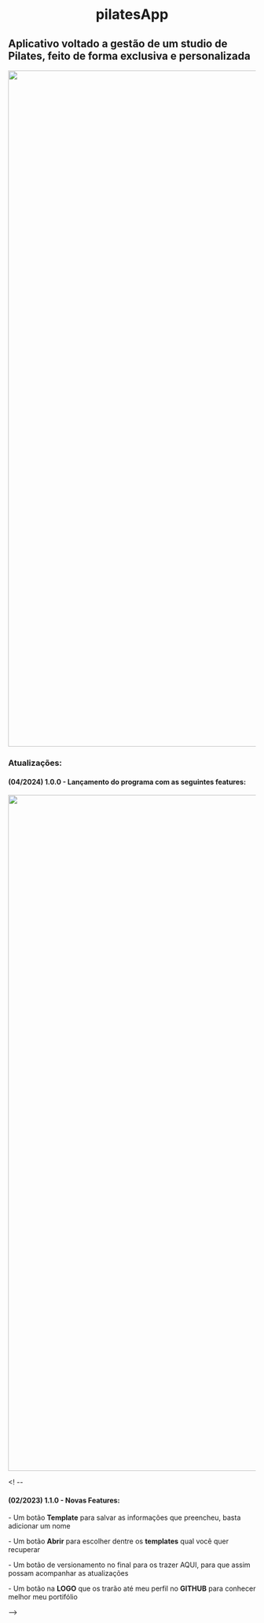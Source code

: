 <h1 align='center'> pilatesApp </h1>
<h2>Aplicativo voltado a gestão de um studio de Pilates, feito de forma exclusiva e personalizada</h2>

<div align="center">  
  <img width="1373" alt="pilates" src="https://github.com/Soulbope/pilatesApp/assets/102233091/50f6b177-be9e-4900-b2f1-6d341d152f6e">
</div>

<h3>Atualizações:</h3>
<h4>(04/2024) 1.0.0 - Lançamento do programa com as seguintes features:</h4>
<div align="center">  
  <img width="1373" alt="pilates" src="https://github.com/Soulbope/pilatesApp/assets/102233091/1c045d6a-b6d4-4fd5-83f5-0d3f685c82f8">
</div>

 <! --   
<h4>(02/2023) 1.1.0 - Novas Features:</h4>
   <p>  - Um botão <b>Template</b> para salvar as informações que preencheu, basta adicionar um nome </p>
   <p>  - Um botão <b>Abrir</b> para escolher dentre os <b>templates</b> qual você quer recuperar  </p>
   <p>  - Um botão de versionamento no final para os trazer AQUI, para que assim possam acompanhar as atualizações </p>
   <p>  - Um botão na <b>LOGO</b> que os trarão até meu perfil no <b>GITHUB</b> para conhecer melhor meu portifólio </p>
--> 
